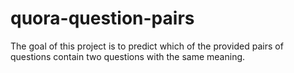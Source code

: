 # quora-question-pairs
The goal of this project is to predict which of the provided pairs of questions contain two questions with the same meaning.
